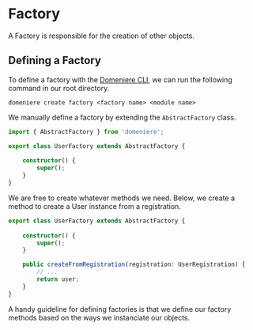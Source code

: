 # Factory
A Factory is responsible for the creation of other objects. 

## Defining a Factory
To define a factory with the [Domeniere CLI](https://github.com/Perivel/domeniere-cli), we can run the following command in our root directory.
```
domeniere create factory <factory name> <module name>
```

We manually define a factory by extending the `AbstractFactory` class.
```ts
import { AbstractFactory } from 'domeniere';

export class UserFactory extends AbstractFactory {
    
    constructor() {
        super();
    }
}
```
We are free to create whatever methods we need. Below, we create a method to create a User instance from a registration.
```ts
export class UserFactory extends AbstractFactory {
    
    constructor() {
        super();
    }

    public createFromRegistration(registration: UserRegistration) {
        // ...
        return user;
    }
}
```
A handy guideline for defining factories is that we define our factory methods based on the ways we instanciate our objects.
